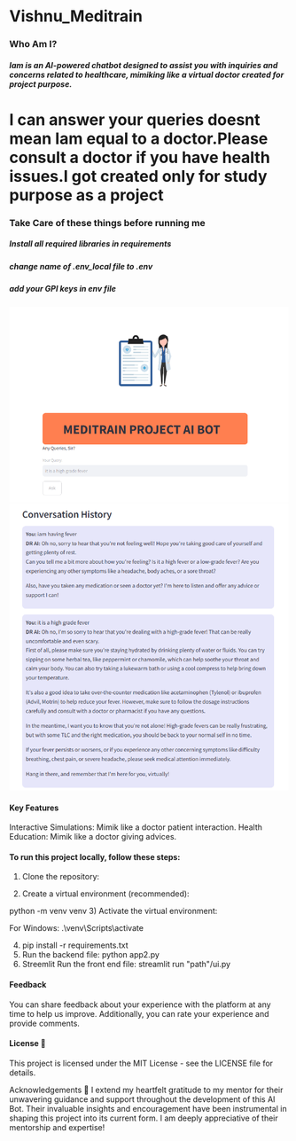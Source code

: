 # Vishnu_Meditrain

### Who Am I?

##### Iam is an AI-powered chatbot designed to assist you with inquiries and concerns related to healthcare, mimiking like a virtual doctor created for project purpose.

# I can answer your queries doesnt mean Iam  equal to a doctor.Please consult a doctor if you have health issues.I got created only for study purpose as a project


### Take Care of these things before running me

##### Install all required libraries in requirements
##### change name of .env_local file to .env
##### add your GPI keys in env file

![Sample Picture1](https://github.com/VishnuP1998/Vishnu_Meditrain/blob/main/pics/pic1.png)
![Sample Picture2](https://github.com/VishnuP1998/Vishnu_Meditrain/blob/main/pics/pic2.png)


#### Key Features 
Interactive Simulations: Mimik like a doctor patient interaction.
Health Education: Mimik like a doctor giving advices.

#### To run this project locally, follow these steps:

1) Clone the repository:

2) Create a virtual environment (recommended):

python -m venv venv
3) Activate the virtual environment:

For Windows:
.\venv\Scripts\activate

4) pip install -r requirements.txt
5) Run the backend file: python app2.py
6) Streemlit Run the front end file: streamlit run "path"/ui.py

#### Feedback
You can share feedback about your experience with the platform at any time to help us improve. Additionally, you can rate your experience and provide comments.

#### License 📄
This project is licensed under the MIT License - see the LICENSE file for details.

Acknowledgements 🙏
I extend my heartfelt gratitude to my mentor for their unwavering guidance and support throughout the development of this AI Bot.
Their invaluable insights and encouragement have been instrumental in shaping this project into its current form.
I am deeply appreciative of their mentorship and expertise!

